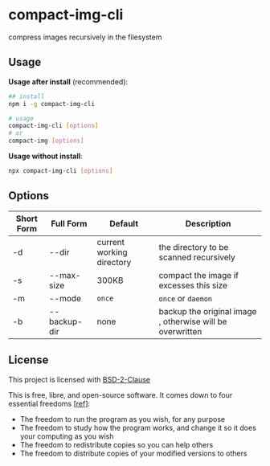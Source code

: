 # compact-img-cli

compress images recursively in the filesystem

## Usage

**Usage after install** (recommended):

```bash
## install
npm i -g compact-img-cli

# usage
compact-img-cli [options]
# or
compact-img [options]
```

**Usage without install**:

```bash
npx compact-img-cli [options]
```

## Options

| Short Form | Full Form    | Default                   | Description                                               |
| ---------- | ------------ | ------------------------- | --------------------------------------------------------- |
| -d         | --dir        | current working directory | the directory to be scanned recursively                   |
| -s         | --max-size   | 300KB                     | compact the image if excesses this size                   |
| -m         | --mode       | `once`                    | `once` or `daemon`                                        |
| -b         | --backup-dir | none                      | backup the original image , otherwise will be overwritten |

## License

This project is licensed with [BSD-2-Clause](./LICENSE)

This is free, libre, and open-source software. It comes down to four essential freedoms [[ref]](https://seirdy.one/2021/01/27/whatsapp-and-the-domestication-of-users.html#fnref:2):

- The freedom to run the program as you wish, for any purpose
- The freedom to study how the program works, and change it so it does your computing as you wish
- The freedom to redistribute copies so you can help others
- The freedom to distribute copies of your modified versions to others
